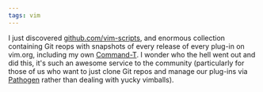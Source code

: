 ```yaml
---
tags: vim
---
```


I just discovered [github.com/vim-scripts](https://github.com/vim-scripts/Command-T/commits/master), and enormous collection containing Git reops with snapshots of every release of every plug-in on vim.org, including my own [Command-T](https://github.com/vim-scripts/Command-T/commits/master). I wonder who the hell went out and did this, it's such an awesome service to the community (particularly for those of us who want to just clone Git repos and manage our plug-ins via [Pathogen](/wiki/Pathogen) rather than dealing with yucky vimballs).
